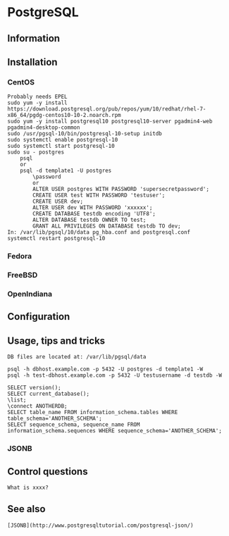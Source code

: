 # PostgreSQL

## Information

## Installation

### CentOS
    
    Probably needs EPEL
    sudo yum -y install https://download.postgresql.org/pub/repos/yum/10/redhat/rhel-7-x86_64/pgdg-centos10-10-2.noarch.rpm
    sudo yum -y install postgresql10 postgresql10-server pgadmin4-web pgadmin4-desktop-common
    sudo /usr/pgsql-10/bin/postgresql-10-setup initdb
    sudo systemctl enable postgresql-10
    sudo systemctl start postgresql-10
    sudo su - postgres
        psql
        or
        psql -d template1 -U postgres
            \password
            or
            ALTER USER postgres WITH PASSWORD 'supersecretpassword';
            CREATE USER test WITH PASSWORD 'testuser';
            CREATE USER dev;
            ALTER USER dev WITH PASSWORD 'xxxxxx';
            CREATE DATABASE testdb encoding 'UTF8';
            ALTER DATABASE testdb OWNER TO test;
            GRANT ALL PRIVILEGES ON DATABASE testdb TO dev;
    In: /var/lib/pgsql/10/data pg_hba.conf and postgresql.conf
    systemctl restart postgresql-10

### Fedora

### FreeBSD

### OpenIndiana

## Configuration

## Usage, tips and tricks

    DB files are located at: /var/lib/pgsql/data

    psql -h dbhost.example.com -p 5432 -U postgres -d template1 -W
    psql -h test-dbhost.example.com -p 5432 -U testusername -d testdb -W

    SELECT version();
    SELECT current_database();
    \list;
    \connect ANOTHERDB;
    SELECT table_name FROM information_schema.tables WHERE table_schema='ANOTHER_SCHEMA';
    SELECT sequence_schema, sequence_name FROM information_schema.sequences WHERE sequence_schema='ANOTHER_SCHEMA';

### JSONB

## Control questions

    What is xxxx?

## See also

    [JSONB](http://www.postgresqltutorial.com/postgresql-json/)
